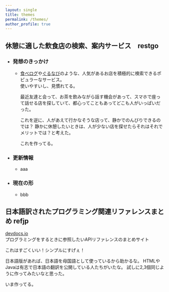 ```yaml
---
layout: single
title: themes
permalink: /themes/
author_profile: true
---
```

## 休憩に適した飲食店の検索、案内サービス　restgo
- ### 発想のきっかけ
  - [食べログ](https://tabelog.com/)や[ぐるなび](https://www.gnavi.co.jp/)のような、人気があるお店を積極的に検索できるポピュラーなサービス。  
使いやすいし、見慣れてる。

    最近友達と会って、お茶を飲みながら話す機会があって、スマホで座って話せる店を探していて、都心ってこともあってどこも人がいっぱいだった。

    これを逆に、人があえて行かなそうな店って、静かでのんびりできるのでは？
    静かに休憩したいときは、人が少ない店を探せたらそれはそれでメリットでは？と考えた。

    これを作ってる。
- ### 更新情報
  - aaa
- ### 現在の形
  - bbb

## 日本語訳されたプログラミング関連リファレンスまとめ refjp
[devdocs.io](https://devdocs.io/)  
プログラミングをするときに参照したいAPIリファレンスのまとめサイト

これはすごくいい！シンプルにすげぇ！

日本語版があれば、日本語を母国語として使っているから助かるな。
HTMLやJavaは有志で日本語の翻訳を公開している人たちがいたな。
試しに2,3個同じように作ってみたいなと思った。

いま作ってる。

